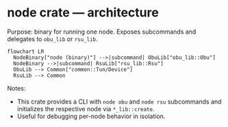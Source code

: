 # node crate — architecture

Purpose: binary for running one node. Exposes subcommands and delegates to `obu_lib` or `rsu_lib`.

```mermaid
flowchart LR
  NodeBinary["node (binary)"] -->|subcommand| ObuLib["obu_lib::Obu"]
  NodeBinary -->|subcommand| RsuLib["rsu_lib::Rsu"]
  ObuLib --> Common["common::Tun/Device"]
  RsuLib --> Common
```

Notes:
- This crate provides a CLI with `node obu` and `node rsu` subcommands and initializes the respective node via `*_lib::create`.
- Useful for debugging per-node behavior in isolation.
